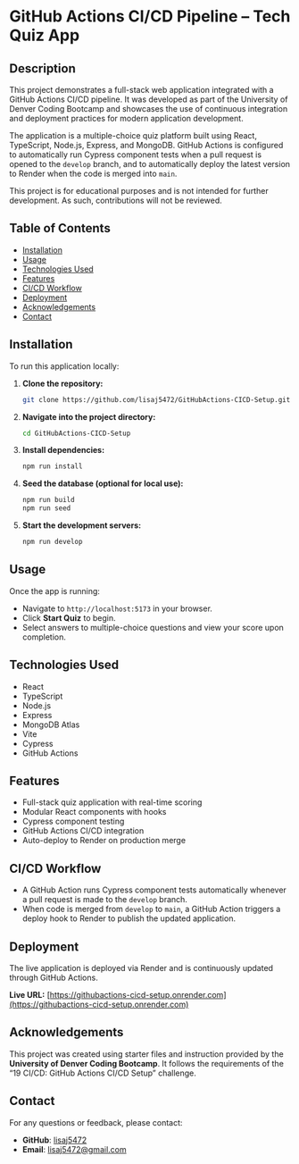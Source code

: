# GitHub Actions CI/CD Pipeline – Tech Quiz App

## Description

This project demonstrates a full-stack web application integrated with a GitHub Actions CI/CD pipeline. It was developed as part of the University of Denver Coding Bootcamp and showcases the use of continuous integration and deployment practices for modern application development.

The application is a multiple-choice quiz platform built using React, TypeScript, Node.js, Express, and MongoDB. GitHub Actions is configured to automatically run Cypress component tests when a pull request is opened to the `develop` branch, and to automatically deploy the latest version to Render when the code is merged into `main`.

This project is for educational purposes and is not intended for further development. As such, contributions will not be reviewed.

## Table of Contents

- [Installation](#installation)
- [Usage](#usage)
- [Technologies Used](#technologies-used)
- [Features](#features)
- [CI/CD Workflow](#cicd-workflow)
- [Deployment](#deployment)
- [Acknowledgements](#acknowledgements)
- [Contact](#contact)

## Installation

To run this application locally:

1. **Clone the repository:**

   ```bash
   git clone https://github.com/lisaj5472/GitHubActions-CICD-Setup.git
   ```

2. **Navigate into the project directory:**

   ```bash
   cd GitHubActions-CICD-Setup
   ```

3. **Install dependencies:**

   ```bash
   npm run install
   ```

4. **Seed the database (optional for local use):**

   ```bash
   npm run build
   npm run seed
   ```

5. **Start the development servers:**

   ```bash
   npm run develop
   ```

## Usage

Once the app is running:

- Navigate to `http://localhost:5173` in your browser.
- Click **Start Quiz** to begin.
- Select answers to multiple-choice questions and view your score upon completion.

## Technologies Used

- React
- TypeScript
- Node.js
- Express
- MongoDB Atlas
- Vite
- Cypress
- GitHub Actions

## Features

- Full-stack quiz application with real-time scoring
- Modular React components with hooks
- Cypress component testing
- GitHub Actions CI/CD integration
- Auto-deploy to Render on production merge

## CI/CD Workflow

- A GitHub Action runs Cypress component tests automatically whenever a pull request is made to the `develop` branch.
- When code is merged from `develop` to `main`, a GitHub Action triggers a deploy hook to Render to publish the updated application.

## Deployment

The live application is deployed via Render and is continuously updated through GitHub Actions.

**Live URL:** [https://githubactions-cicd-setup.onrender.com](https://githubactions-cicd-setup.onrender.com)

## Acknowledgements

This project was created using starter files and instruction provided by the **University of Denver Coding Bootcamp**. It follows the requirements of the “19 CI/CD: GitHub Actions CI/CD Setup” challenge.

## Contact

For any questions or feedback, please contact:

- **GitHub**: [lisaj5472](https://github.com/lisaj5472)
- **Email**: lisaj5472@gmail.com
